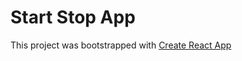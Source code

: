 # Start Stop App

This project was bootstrapped with [Create React App](https://github.com/facebook/create-react-app)